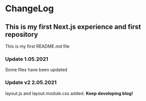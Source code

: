 # ChangeLog
## This is my first Next.js experience and first repository

This is my first README.md file
### Update 1.05.2021
Some files have been updated
### Update v2 2.05.2021
layout.js and layout.module.css added. **Keep developing blog!** 
